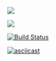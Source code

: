 <a href="https://codeclimate.com/github/codeclimate/codeclimate/maintainability"><img src="https://api.codeclimate.com/v1/badges/a99a88d28ad37a79dbf6/maintainability" /></a>

<a href="https://codeclimate.com/github/codeclimate/codeclimate/test_coverage"><img src="https://api.codeclimate.com/v1/badges/a99a88d28ad37a79dbf6/test_coverage" /></a>

[![Build Status](https://travis-ci.org/IlyaSavitckiy/python-project-lvl1.svg?branch=master)](https://travis-ci.org/IlyaSavitckiy/python-project-lvl1)

[![asciicast](https://asciinema.org/a/jFgaap5lJXDw1C99LPnERgmbE.svg)](https://asciinema.org/a/jFgaap5lJXDw1C99LPnERgmbE)